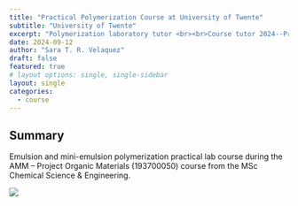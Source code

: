 ```yaml
---
title: "Practical Polymerization Course at University of Twente"
subtitle: "University of Twente"
excerpt: "Polymerization laboratory tutor <br><br>Course tutor 2024--Present"
date: 2024-09-12
author: "Sara T. R. Velaquez"
draft: false
featured: true
# layout options: single, single-sidebar
layout: single
categories:
  - course
---
```


## Summary

Emulsion and mini-emulsion polymerization practical lab course during the AMM – Project Organic Materials (193700050) course from the MSc Chemical Science & Engineering.  

![](featured.jpg)
